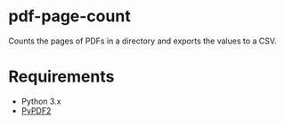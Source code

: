# pdf-page-count
Counts the pages of PDFs in a directory and exports the values to a CSV.


# Requirements
* Python 3.x
* [PyPDF2](https://pypi.org/project/PyPDF2/ "PyPDF2")
